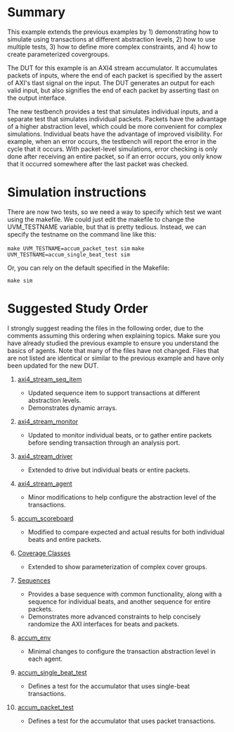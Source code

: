 # Summary

This example extends the previous examples by 1) demonstrating how to simulate using transactions at different 
abstraction levels, 2) how to use multiple tests, 3) how to define more complex constraints, and 4) how to
create parameterized covergroups.

The DUT for this example is an AXI4 stream accumulator. It accumulates packets of inputs, where the end of each
packet is specified by the assert of AXI's tlast signal on the input. The DUT generates an output for each valid
input, but also signifies the end of each packet by asserting tlast on the output interface.

The new testbench provides a test that simulates individual inputs, and a separate test that simulates individual
packets. Packets have the advantage of a higher abstraction level, which could be more convenient for complex
simulations. Individual beats have the advantage of improved visibility. For example, when an error occurs,
the testbench will report the error in the cycle that it occurs. With packet-level simulations, error checking
is only done after receiving an entire packet, so if an error occurs, you only know that it occurred somewhere
after the last packet was checked.

# Simulation instructions

There are now two tests, so we need a way to specify which test we want using the makefile. We could just edit
the makefile to change the UVM_TESTNAME variable, but that is pretty tedious. Instead, we can specify the
testname on the command line like this:

`make UVM_TESTNAME=accum_packet_test sim`
`make UVM_TESTNAME=accum_single_beat_test sim`

Or, you can rely on the default specified in the Makefile:

`make sim`

# Suggested Study Order

I strongly suggest reading the files in the following order, due to the comments assuming this ordering when explaining topics.
Make sure you have already studied the previous example to ensure you understand the basics of agents. Note that many of the
files have not changed. Files that are not listed are identical or similar to the previous example and have only been updated
for the new DUT.

1. [axi4_stream_seq_item](axi4_stream_seq_item.svh)    
    - Updated sequence item to support transactions at different abstraction levels.
    - Demonstrates dynamic arrays.

1. [axi4_stream_monitor](axi4_stream_monitor.svh)    
    - Updated to monitor individual beats, or to gather entire packets before sending transaction through an analysis port.

1. [axi4_stream_driver](axi4_stream_driver.svh)    
    - Extended to drive but individual beats or entire packets.

1. [axi4_stream_agent](axi4_stream_agent.svh)    
    - Minor modifications to help configure the abstraction level of the transactions.

1. [accum_scoreboard](mult_scoreboard.svh)    
    - Modified to compare expected and actual results for both individual beats and entire packets.

1. [Coverage Classes](mult_coverage.svh)    
    - Extended to show parameterization of complex cover groups.

1. [Sequences](accum_sequence.svh)    
    - Provides a base sequence with common functionality, along with a sequence for individual beats, and another sequence for entire packets.
    - Demonstrates more advanced constraints to help concisely randomize the AXI interfaces for beats and packets.

1. [accum_env](accum_env.svh)    
    - Minimal changes to configure the transaction abstraction level in each agent.

1. [accum_single_beat_test](accum_single_beat_test.svh)    
    - Defines a test for the accumulator that uses single-beat transactions.

1. [accum_packet_test](accum_packet_test.svh)    
    - Defines a test for the accumulator that uses packet transactions.